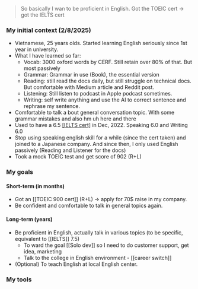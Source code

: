 > So basically I wan to be proficient in English.
> Got the TOEIC cert -> got the IELTS cert

### My initial context (2/8/2025)
- Vietnamese, 25 years olds. Started learning English seriously since 1st year in university.
- What I have learned so far:
	- Vocab: 3000 oxford words by CERF. Still retain over 80% of that. But most passively
	- Grammar: Grammar in use (Book), the essential version
	- Reading: still read the docs daily, but still struggle on technical docs. But comfortable with Medium article and Reddit post.
	- Listening: Still listen to podcast in Apple podcast sometimes.
	- Writing: self write anything and use the AI to correct sentence and rephrase my sentence.
- Comfortable to talk a bout general conversation topic. With some grammar mistakes and also hm uh here and there
- Used to have a 6.5 [[IELTS cert]](Academic) in Dec, 2022. Speaking 6.0 and Writing 6.0
- Stop using speaking english skill for a while (since the cert taken) and joined to a Japanese company. And since then, I only used English passively (Reading and Listener for the docs)
- Took a mock TOEIC test and get score of 902 (R+L)
### My goals
#### Short-term (in months)
- Got an [[TOEIC 900 cert]] (R+L) -> apply for 70$ raise in my company.
- Be confident and comfortable to talk in general topics again.
#### Long-term (years)
- Be proficient in English, actually talk in various topics (to be specific, equivalent to [[IELTS]] 7.5)
	- To ward the goal [[Solo dev]] so I need to do customer support, get idea, marketing
	- Talk to the college in English environment - [[career switch]]
- (Optional) To teach English at local English center.

### My tools
